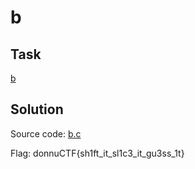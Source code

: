 # b

## Task

[b](./src/b)

## Solution

Source code: [b.c](./src/b.c)

Flag: donnuCTF{sh1ft_it_sl1c3_it_gu3ss_1t}